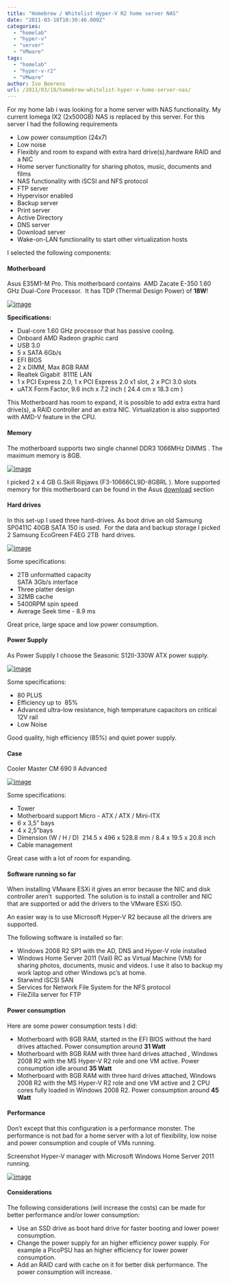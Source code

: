 ```yaml
---
title: "Homebrew / Whitelist Hyper-V R2 home server NAS"
date: "2011-03-18T10:30:46.000Z"
categories: 
  - "homelab"
  - "hyper-v"
  - "server"
  - "VMware"
tags: 
  - "homelab"
  - "hyper-v-r2"
  - "VMware"
author: Ivo Beerens
url: /2011/03/18/homebrew-whitelist-hyper-v-home-server-nas/
---
```


For my home lab i was looking for a home server with NAS functionality. My current Iomega IX2 (2x500GB) NAS is replaced by this server. For this server I had the following requirements

- Low power consumption (24x7)
- Low noise
- Flexibly and room to expand with extra hard drive(s),hardware RAID and a NIC
- Home server functionality for sharing photos, music, documents and films
- NAS functionality with iSCSI and NFS protocol
- FTP server
- Hypervisor enabled
- Backup server
- Print server 
- Active Directory
- DNS server
- Download server
- Wake-on-LAN functionality to start other virtualization hosts

I selected the following components:

#### **Motherboard**

Asus E35M1-M Pro. This motherboard contains  AMD Zacate E-350 1.60 GHz Dual-Core Processor.  It has TDP (Thermal Design Power) of **18W**!

[![image](images/image_thumb.png "image")](images/image.png)

**Specifications:**

- Dual-core 1.60 GHz processor that has passive cooling.
- Onboard AMD Radeon graphic card
- USB 3.0
- 5 x SATA 6Gb/s
- EFI BIOS
- 2 x DIMM, Max 8GB RAM
- Realtek Gigabit  8111E LAN
- 1 x PCI Express 2.0, 1 x PCI Express 2.0 x1 slot, 2 x PCI 3.0 slots
- uATX Form Factor, 9.6 inch x 7.2 inch ( 24.4 cm x 18.3 cm )

This Motherboard has room to expand, it is possible to add extra extra hard drive(s), a RAID controller and an extra NIC. Virtualization is also supported with AMD-V feature in the CPU.

#### **Memory**

The motherboard supports two single channel DDR3 1066MHz DIMMS . The maximum memory is 8GB.

[![image](images/image_thumb1.png "image")](images/image1.png)

I picked 2 x 4 GB G.Skill Ripjaws (F3-10666CL9D-8GBRL ). More supported memory for this motherboard can be found in the Asus [download](http://www.asus.com/product.aspx?P_ID=qSoDxhM5mAk1F607) section

#### **Hard drives**

In this set-up I used three hard-drives. As boot drive an old Samsung SP0411C 40GB SATA 150 is used.  For the data and backup storage I picked 2 Samsung EcoGreen F4EG 2TB  hard drives.

[![image](images/image_thumb2.png "image")](images/image2.png)

Some specifications:

- 2TB unformatted capacity  
    SATA 3Gb/s interface
- Three platter design
- 32MB cache
- 5400RPM spin speed
- Average Seek time - 8.9 ms

Great price, large space and low power consumption.

#### **Power Supply**

As Power Supply I choose the Seasonic S12II-330W ATX power supply.

[![image](images/image_thumb3.png "image")](images/image3.png)

Some specifications:

- 80 PLUS
- Efficiency up to  85%
- Advanced ultra-low resistance, high temperature capacitors on critical 12V rail
- Low Noise

Good quality, high efficiency (85%) and quiet power supply.

#### **Case**

Cooler Master CM 690 II Advanced

[![image](images/image_thumb4.png "image")](images/image4.png)

Some specifications:

- Tower
- Motherboard support Micro - ATX / ATX / Mini-ITX
- 6 x 3,5” bays
- 4 x 2,5”bays
- Dimension (W / H / D)  214.5 x 496 x 528.8 mm / 8.4 x 19.5 x 20.8 inch
- Cable management

Great case with a lot of room for expanding.

#### **Software running so far**

When installing VMware ESXi it gives an error because the NIC and disk controller aren’t  supported. The solution is to install a controller and NIC that are supported or add the drivers to the VMware ESXi ISO.

An easier way is to use Microsoft Hyper-V R2 because all the drivers are supported. 

The following software is installed so far:

- Windows 2008 R2 SP1 with the AD, DNS and Hyper-V role installed
- Windows Home Server 2011 (Vail) RC as Virtual Machine (VM) for sharing photos, documents, music and videos. I use it also to backup my work laptop and other Windows pc’s at home.
- Starwind iSCSI SAN
- Services for Network File System for the NFS protocol
- FileZilla server for FTP

#### Power consumption

Here are some power consumption tests I did:

- Motherboard with 8GB RAM, started in the EFI BIOS without the hard drives attached. Power consumption around **31 Watt**
- Motherboard with 8GB RAM with three hard drives attached , Windows 2008 R2 with the MS Hyper-V R2 role and one VM active. Power consumption idle around **35 Watt**
- Motherboard with 8GB RAM with three hard drives attached, Windows 2008 R2 with the MS Hyper-V R2 role and one VM active and 2 CPU cores fully loaded in Windows 2008 R2. Power consumption around **45 Watt**

#### Performance

Don’t except that this configuration is a performance monster. The performance is not bad for a home server with a lot of flexibility, low noise and power consumption and couple of VMs running. 

Screenshot Hyper-V manager with Microsoft Windows Home Server 2011 running.

[![image](images/image_thumb5.png "image")](images/image5.png) 

#### **Considerations**

The following considerations (will increase the costs) can be made for better performance and/or lower consumption:

- Use an SSD drive as boot hard drive for faster booting and lower power consumption.
- Change the power supply for an higher efficiency power supply. For example a PicoPSU has an higher efficiency for lower power consumption.
- Add an RAID card with cache on it for better disk performance. The power consumption will increase.